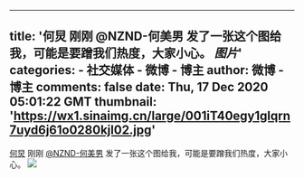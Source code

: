 
---
title: '何炅 刚刚 @NZND-何美男 发了一张这个图给我，可能是要蹭我们热度，大家小心。 _图片_'
categories: 
    - 社交媒体
    - 微博 - 博主
author: 微博 - 博主
comments: false
date: Thu, 17 Dec 2020 05:01:22 GMT
thumbnail: 'https://wx1.sinaimg.cn/large/001iT40egy1glqrn7uyd6j61o0280kjl02.jpg'
---

<div>   
<a href="https://m.weibo.cn/p/index?extparam=%E4%BD%95%E7%82%85&containerid=100808e4c98cbb13846097d508846a474464b9" data-hide>何炅</a> 刚刚 <a href="https://weibo.com/n/NZND-%E4%BD%95%E7%BE%8E%E7%94%B7">@NZND-何美男</a> 发了一张这个图给我，可能是要蹭我们热度，大家小心。 <img style src="https://wx1.sinaimg.cn/large/001iT40egy1glqrn7uyd6j61o0280kjl02.jpg" referrerpolicy="no-referrer"><br><br>  
</div>
            